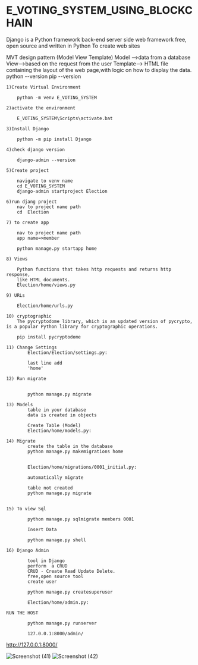 # E_VOTING_SYSTEM_USING_BLOCKCHAIN

Django is a Python framework 
back-end server side web framework
free, open source and written in Python
To create web sites 

MVT design pattern (Model View Template)
Model -->data from a database
View-->based on the request from the user
Template--> HTML file containing the layout of the web page,with logic on how to display the data.
 	python --version
	pip --version

	1)Create Virtual Environment

		python -m venv E_VOTING_SYSTEM

	2)activate the environment

		E_VOTING_SYSTEM\Scripts\activate.bat

	3)Install Django

		python -m pip install Django

	4)check django version

		django-admin --version

	5)Create project

		navigate to venv name 
		cd E_VOTING_SYSTEM
		django-admin startproject Election

	6)run djang project
		nav to project name path
		cd  Election

	7) to create app

		nav to project name path
		app name=>member

		python manage.py startapp home

	8) Views

		Python functions that takes http requests and returns http response,
		like HTML documents.
		Election/home/views.py

	9) URLs
		
		Election/home/urls.py

	10) cryptographic
		The pycryptodome library, which is an updated version of pycrypto, is a popular Python library for cryptographic operations. 

		pip install pycryptodome

	11) Change Settings
			Election/Election/settings.py:

			last line add
			'home'

	12) Run migrate


			python manage.py migrate

	13) Models
			table in your database
			data is created in objects

			Create Table (Model)
			Election/home/models.py:

	14) Migrate
 			create the table in the database
			python manage.py makemigrations home


			Election/home/migrations/0001_initial.py:

			automatically migrate

			table not created 
			python manage.py migrate


	15) To view Sql

			python manage.py sqlmigrate members 0001

			Insert Data

			python manage.py shell

	16) Django Admin

			tool in Django
			perform  a CRUD 
			CRUD - Create Read Update Delete.
			free,open source tool
			create user

			python manage.py createsuperuser

			Election/home/admin.py:
	
	RUN THE HOST

			python manage.py runserver

			127.0.0.1:8000/admin/
http://127.0.0.1:8000/

![Screenshot (41)](https://github.com/tamaraiselva/E_VOTING_SYSTEM_USING_BLOCKCHAIN/assets/113119433/fb875ef2-ae20-456b-9f40-f3eb0be3b32d)
![Screenshot (42)](https://github.com/tamaraiselva/E_VOTING_SYSTEM_USING_BLOCKCHAIN/assets/113119433/9d153cfc-acba-495e-8dc2-b4f4c8c460f1)
